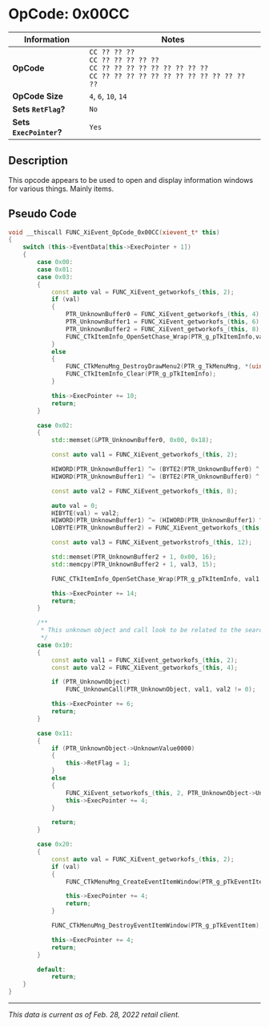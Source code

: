 # OpCode: 0x00CC

| Information               | Notes |
|---                        |---    |
| **OpCode**                | `CC ?? ?? ??` <br> `CC ?? ?? ?? ?? ??` <br> `CC ?? ?? ?? ?? ?? ?? ?? ?? ??` <br> `CC ?? ?? ?? ?? ?? ?? ?? ?? ?? ?? ?? ?? ??` |
| **OpCode Size**           | `4`, `6`, `10`, `14` |
| **Sets `RetFlag`?**       | `No`  |
| **Sets `ExecPointer`?**   | `Yes` |

## Description

This opcode appears to be used to open and display information windows for various things. Mainly items.

## Pseudo Code

```cpp
void __thiscall FUNC_XiEvent_OpCode_0x00CC(xievent_t* this)
{
    switch (this->EventData[this->ExecPointer + 1])
    {
        case 0x00:
        case 0x01:
        case 0x03:
        {
            const auto val = FUNC_XiEvent_getworkofs_(this, 2);
            if (val)
            {
                PTR_UnknownBuffer0 = FUNC_XiEvent_getworkofs_(this, 4);
                PTR_UnknownBuffer1 = FUNC_XiEvent_getworkofs_(this, 6);
                PTR_UnknownBuffer2 = FUNC_XiEvent_getworkofs_(this, 8);
                FUNC_CTkItemInfo_OpenSetChase_Wrap(PTR_g_pTkItemInfo,val, &PTR_UnknownBuffer0, this->EventData[this->ExecPointer + 1] != 3 ? 0 : 2);
            }
            else
            {
                FUNC_CTkMenuMng_DestroyDrawMenu2(PTR_g_TkMenuMng, *(uint32_t*)(PTR_g_pTkItemInfo + 8), 1);
                FUNC_CTkItemInfo_Clear(PTR_g_pTkItemInfo);
            }

            this->ExecPointer += 10;
            return;
        }

        case 0x02:
        {
            std::memset(&PTR_UnknownBuffer0, 0x00, 0x18);

            const auto val1 = FUNC_XiEvent_getworkofs_(this, 2);

            HIWORD(PTR_UnknownBuffer1) ^= (BYTE2(PTR_UnknownBuffer0) ^ (uint8_t)FUNC_XiEvent_getworkofs_(this, 4)) & 0x0F;
            HIWORD(PTR_UnknownBuffer1) ^= (BYTE2(PTR_UnknownBuffer0) ^ (uint8_t)(16 * FUNC_XiEvent_getworkofs_(this, 6))) & 0xF0;

            const auto val2 = FUNC_XiEvent_getworkofs_(this, 8);

            auto val = 0;
            HIBYTE(val) = val2;
            HIWORD(PTR_UnknownBuffer1) ^= (HIWORD(PTR_UnknownBuffer1) ^ val) & 0xF00;
            LOBYTE(PTR_UnknownBuffer2) = FUNC_XiEvent_getworkofs_(this, 10);

            const auto val3 = FUNC_XiEvent_getworkstrofs_(this, 12);

            std::memset(PTR_UnknownBuffer2 + 1, 0x00, 16);
            std::memcpy(PTR_UnknownBuffer2 + 1, val3, 15);

            FUNC_CTkItemInfo_OpenSetChase_Wrap(PTR_g_pTkItemInfo, val1, &PTR_UnknownBuffer0, 0);

            this->ExecPointer += 14;
            return;
        }

        /**
         * This unknown object and call look to be related to the search window and its parts. 
         */
        case 0x10:
        {
            const auto val1 = FUNC_XiEvent_getworkofs_(this, 2);
            const auto val2 = FUNC_XiEvent_getworkofs_(this, 4);

            if (PTR_UnknownObject)
                FUNC_UnknownCall(PTR_UnknownObject, val1, val2 != 0);

            this->ExecPointer += 6;
            return;
        }

        case 0x11:
        {
            if (PTR_UnknownObject->UnknownValue0000)
            {
                this->RetFlag = 1;
            }
            else
            {
                FUNC_XiEvent_setworkofs_(this, 2, PTR_UnknownObject->UnknownValue0001);
                this->ExecPointer += 4;
            }

            return;
        }

        case 0x20:
        {
            const auto val = FUNC_XiEvent_getworkofs_(this, 2);
            if (val)
            {
                FUNC_CTkMenuMng_CreateEventItemWindow(PTR_g_pTkEventItem, 0, val);

                this->ExecPointer += 4;
                return;
            }

            FUNC_CTkMenuMng_DestroyEventItemWindow(PTR_g_pTkEventItem);

            this->ExecPointer += 4;
            return;
        }

        default:
            return;
    }
}
```

---

_This data is current as of Feb. 28, 2022 retail client._